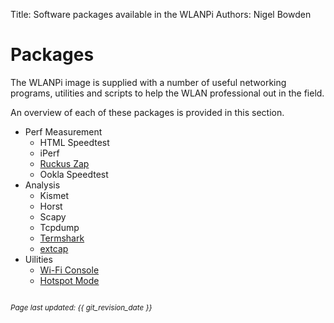 Title: Software packages available in the WLANPi
Authors: Nigel Bowden

# Packages

The WLANPi image is supplied with a number of useful networking programs, utilities and scripts to help the WLAN professional out in the field.

An overview of each of these packages is provided in this section.

- Perf Measurement
    - HTML Speedtest
    - iPerf
    - [Ruckus Zap][zap]
    - Ookla Speedtest
- Analysis
    - Kismet
    - Horst
    - Scapy
    - Tcpdump
    - [Termshark][termshark]
    - [extcap][extcap]
- Uilities
    - [Wi-Fi Console][wifi_console]
    - [Hotspot Mode][hotspot]


<!-- Link list -->
[wifi_console]: pkg_util_wconsole.md
[termshark]: pkg_analysis_termshark.md
[hotspot]: pkg_util_hotspot.md
[extcap]: pkg_analysis_extcap.md
[zap]: pkg_perf_zap.md

<small><br><i>Page last updated: {{ git_revision_date }} </i></small>